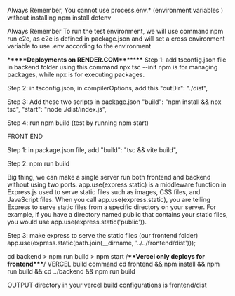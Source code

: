 Always Remember,
You cannot use process.env.\* (environment variables ) without installing npm install dotenv

Always Remember
To run the test environment, we will use command npm run e2e, as e2e is defined in package.json and will set a cross environment variable to use .env according to the environment

\***\*\*\*\***Deployments on RENDER.COM**\*\***\*\*\***\*\***
Step 1: add tsconfig.json file in backend folder using this command
npx tsc --init npm is for managing packages, while npx is for executing packages.

Step 2: in tsconfig.json, in compilerOptions, add this
"outDir": "./dist",

Step 3: Add these two scripts in package.json
"build": "npm install && npx tsc",
"start": "node ./dist/index.js",

Step 4: run npm build (test by running npm start)

FRONT END

Step 1: in package.json file, add
"build": "tsc && vite build",

Step 2: npm run build

Big thing, we can make a single server run both frontend and backend without using two ports.
app.use(express.static) is a middleware function in Express.js used to serve static files such as images, CSS files, and JavaScript files.
When you call app.use(express.static), you are telling Express to serve static files from a specific directory on your server. For example, if you have a directory named public that contains your static files, you would use app.use(express.static('public')).

Step 3: make express to serve the static files (our frontend folder)
app.use(express.static(path.join(\_\_dirname, '../../frontend/dist')));

cd backend > npm run build > npm start
/****\*\*****Vercel only deploys for frontend****\*\*\*****/
VERCEL build command
cd frontend && npm install && npm run build && cd ../backend && npm run build

OUTPUT directory in your vercel build configurations is frontend/dist
